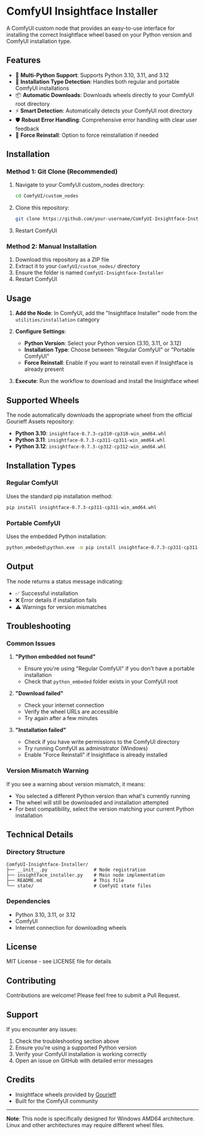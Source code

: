 # ComfyUI Insightface Installer

A ComfyUI custom node that provides an easy-to-use interface for installing the correct Insightface wheel based on your Python version and ComfyUI installation type.

## Features

- 🐍 **Multi-Python Support**: Supports Python 3.10, 3.11, and 3.12
- 🔧 **Installation Type Detection**: Handles both regular and portable ComfyUI installations
- 📦 **Automatic Downloads**: Downloads wheels directly to your ComfyUI root directory
- ⚡ **Smart Detection**: Automatically detects your ComfyUI root directory
- 🛡️ **Robust Error Handling**: Comprehensive error handling with clear user feedback
- 🔄 **Force Reinstall**: Option to force reinstallation if needed

## Installation

### Method 1: Git Clone (Recommended)

1. Navigate to your ComfyUI custom_nodes directory:
   ```bash
   cd ComfyUI/custom_nodes
   ```

2. Clone this repository:
   ```bash
   git clone https://github.com/your-username/ComfyUI-Insightface-Installer.git
   ```

3. Restart ComfyUI

### Method 2: Manual Installation

1. Download this repository as a ZIP file
2. Extract it to your `ComfyUI/custom_nodes/` directory
3. Ensure the folder is named `ComfyUI-Insightface-Installer`
4. Restart ComfyUI

## Usage

1. **Add the Node**: In ComfyUI, add the "Insightface Installer" node from the `utilities/installation` category

2. **Configure Settings**:
   - **Python Version**: Select your Python version (3.10, 3.11, or 3.12)
   - **Installation Type**: Choose between "Regular ComfyUI" or "Portable ComfyUI"
   - **Force Reinstall**: Enable if you want to reinstall even if Insightface is already present

3. **Execute**: Run the workflow to download and install the Insightface wheel

## Supported Wheels

The node automatically downloads the appropriate wheel from the official Gourieff Assets repository:

- **Python 3.10**: `insightface-0.7.3-cp310-cp310-win_amd64.whl`
- **Python 3.11**: `insightface-0.7.3-cp311-cp311-win_amd64.whl`
- **Python 3.12**: `insightface-0.7.3-cp312-cp312-win_amd64.whl`

## Installation Types

### Regular ComfyUI
Uses the standard pip installation method:
```bash
pip install insightface-0.7.3-cp311-cp311-win_amd64.whl
```

### Portable ComfyUI
Uses the embedded Python installation:
```bash
python_embeded\python.exe -m pip install insightface-0.7.3-cp311-cp311-win_amd64.whl
```

## Output

The node returns a status message indicating:
- ✅ Successful installation
- ❌ Error details if installation fails
- ⚠️ Warnings for version mismatches

## Troubleshooting

### Common Issues

1. **"Python embedded not found"**
   - Ensure you're using "Regular ComfyUI" if you don't have a portable installation
   - Check that `python_embeded` folder exists in your ComfyUI root

2. **"Download failed"**
   - Check your internet connection
   - Verify the wheel URLs are accessible
   - Try again after a few minutes

3. **"Installation failed"**
   - Check if you have write permissions to the ComfyUI directory
   - Try running ComfyUI as administrator (Windows)
   - Enable "Force Reinstall" if Insightface is already installed

### Version Mismatch Warning

If you see a warning about version mismatch, it means:
- You selected a different Python version than what's currently running
- The wheel will still be downloaded and installation attempted
- For best compatibility, select the version matching your current Python installation

## Technical Details

### Directory Structure
```
ComfyUI-Insightface-Installer/
├── __init__.py                 # Node registration
├── insightface_installer.py    # Main node implementation
├── README.md                   # This file
└── state/                      # ComfyUI state files
```

### Dependencies
- Python 3.10, 3.11, or 3.12
- ComfyUI
- Internet connection for downloading wheels

## License

MIT License - see LICENSE file for details

## Contributing

Contributions are welcome! Please feel free to submit a Pull Request.

## Support

If you encounter any issues:
1. Check the troubleshooting section above
2. Ensure you're using a supported Python version
3. Verify your ComfyUI installation is working correctly
4. Open an issue on GitHub with detailed error messages

## Credits

- Insightface wheels provided by [Gourieff](https://github.com/Gourieff/Assets)
- Built for the ComfyUI community

---

**Note**: This node is specifically designed for Windows AMD64 architecture. Linux and other architectures may require different wheel files.
